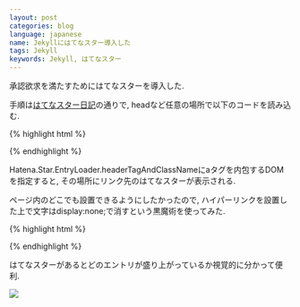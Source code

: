 ```yaml
---
layout: post
categories: blog
language: japanese
name: Jekyllにはてなスター導入した
tags: Jekyll
keywords: Jekyll, はてなスター
---
```


承認欲求を満たすためにはてなスターを導入した.

<div class="hatena-star"><a href="{{ site.url }}{{ page.url}}" style="display:none;">hatena</a></div>

手順は[はてなスター日記](http://d.hatena.ne.jp/hatenastar/20070707)の通りで, headなど任意の場所で以下のコードを読み込む.

{% highlight html %}
<script type="text/javascript" src="http://s.hatena.ne.jp/js/HatenaStar.js"></script>
<script type="text/javascript">
    Hatena.Star.Token = 'YOUR_TOKEN';
    Hatena.Star.EntryLoader.headerTagAndClassName = ['div','hatena-star'];
</script>
{% endhighlight %}

Hatena.Star.EntryLoader.headerTagAndClassNameにaタグを内包するDOMを指定すると, その場所にリンク先のはてなスターが表示される.

ページ内のどこでも設置できるようにしたかったので, ハイパーリンクを設置した上で文字はdisplay:none;で消すという黒魔術を使ってみた.

{% highlight html %}
<div class="hatena-star">
    <a href="PAGE_URL" style="display:none;">hatena</a>
</div>
{% endhighlight %}

はてなスターがあるとどのエントリが盛り上がっているか視覚的に分かって便利.

![](https://lh3.googleusercontent.com/-ZSjZgWWnAxo/UlLZA5C9POI/AAAAAAAAAhU/cD_aSj_Ravo/s640/hatena_star_ss.png)
